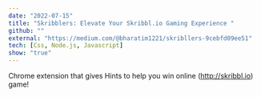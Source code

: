 ```yaml
---
date: "2022-07-15"
title: "Skribblers: Elevate Your Skribbl.io Gaming Experience "
github: ""
external: "https://medium.com/@bharatim1221/skribllers-9cebfd09ee51"
tech: [Css, Node.js, Javascript]
show: "true"
---
```


Chrome extension that gives Hints to help you win online (http://skribbl.io) game!

